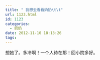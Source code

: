 ```yaml
---
title: " 我想去看看奶奶\t\t"
url: 1123.html
id: 1123
categories:
  - 奶奶
date: 2012-11-10 18:13:26
tags:
---
```


想她了。多冷啊！一个人待在那！回小院多好。